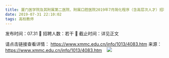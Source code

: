 ```yaml
---
title: 厦门医学院及其附属第二医院、附属口腔医院2019年7月简化程序（含高层次人才）招聘编内工作人员岗位信息
date: 2019-07-31 22:10:02
tags: 高校教师
---
```

发布时间：07.31   🌟   招聘人数：若干   🌈   截止时间：详见正文
<!-- more -->
请点击链接查看详情：
https://www.xmmc.edu.cn/info/1013/4083.htm
来源：
https://www.xmmc.edu.cn/info/1013/4083.htm
 
 ![](https://cdn.weiweiblog.cn/20181015134814.png)